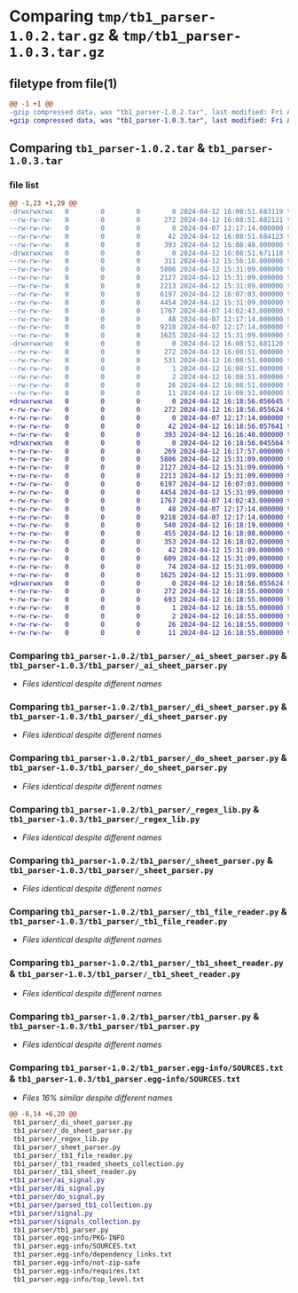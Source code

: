 # Comparing `tmp/tb1_parser-1.0.2.tar.gz` & `tmp/tb1_parser-1.0.3.tar.gz`

## filetype from file(1)

```diff
@@ -1 +1 @@
-gzip compressed data, was "tb1_parser-1.0.2.tar", last modified: Fri Apr 12 16:08:51 2024, max compression
+gzip compressed data, was "tb1_parser-1.0.3.tar", last modified: Fri Apr 12 16:18:56 2024, max compression
```

## Comparing `tb1_parser-1.0.2.tar` & `tb1_parser-1.0.3.tar`

### file list

```diff
@@ -1,23 +1,29 @@
-drwxrwxrwx   0        0        0        0 2024-04-12 16:08:51.683119 tb1_parser-1.0.2/
--rw-rw-rw-   0        0        0      272 2024-04-12 16:08:51.682121 tb1_parser-1.0.2/PKG-INFO
--rw-rw-rw-   0        0        0        0 2024-04-07 12:17:14.000000 tb1_parser-1.0.2/README.md
--rw-rw-rw-   0        0        0       42 2024-04-12 16:08:51.684123 tb1_parser-1.0.2/setup.cfg
--rw-rw-rw-   0        0        0      393 2024-04-12 16:08:48.000000 tb1_parser-1.0.2/setup.py
-drwxrwxrwx   0        0        0        0 2024-04-12 16:08:51.671118 tb1_parser-1.0.2/tb1_parser/
--rw-rw-rw-   0        0        0      311 2024-04-12 15:56:18.000000 tb1_parser-1.0.2/tb1_parser/__init__.py
--rw-rw-rw-   0        0        0     5806 2024-04-12 15:31:09.000000 tb1_parser-1.0.2/tb1_parser/_ai_sheet_parser.py
--rw-rw-rw-   0        0        0     2127 2024-04-12 15:31:09.000000 tb1_parser-1.0.2/tb1_parser/_di_sheet_parser.py
--rw-rw-rw-   0        0        0     2213 2024-04-12 15:31:09.000000 tb1_parser-1.0.2/tb1_parser/_do_sheet_parser.py
--rw-rw-rw-   0        0        0     6197 2024-04-12 16:07:03.000000 tb1_parser-1.0.2/tb1_parser/_regex_lib.py
--rw-rw-rw-   0        0        0     4454 2024-04-12 15:31:09.000000 tb1_parser-1.0.2/tb1_parser/_sheet_parser.py
--rw-rw-rw-   0        0        0     1767 2024-04-07 14:02:43.000000 tb1_parser-1.0.2/tb1_parser/_tb1_file_reader.py
--rw-rw-rw-   0        0        0       48 2024-04-07 12:17:14.000000 tb1_parser-1.0.2/tb1_parser/_tb1_readed_sheets_collection.py
--rw-rw-rw-   0        0        0     9218 2024-04-07 12:17:14.000000 tb1_parser-1.0.2/tb1_parser/_tb1_sheet_reader.py
--rw-rw-rw-   0        0        0     1625 2024-04-12 15:31:09.000000 tb1_parser-1.0.2/tb1_parser/tb1_parser.py
-drwxrwxrwx   0        0        0        0 2024-04-12 16:08:51.681120 tb1_parser-1.0.2/tb1_parser.egg-info/
--rw-rw-rw-   0        0        0      272 2024-04-12 16:08:51.000000 tb1_parser-1.0.2/tb1_parser.egg-info/PKG-INFO
--rw-rw-rw-   0        0        0      531 2024-04-12 16:08:51.000000 tb1_parser-1.0.2/tb1_parser.egg-info/SOURCES.txt
--rw-rw-rw-   0        0        0        1 2024-04-12 16:08:51.000000 tb1_parser-1.0.2/tb1_parser.egg-info/dependency_links.txt
--rw-rw-rw-   0        0        0        2 2024-04-12 16:08:51.000000 tb1_parser-1.0.2/tb1_parser.egg-info/not-zip-safe
--rw-rw-rw-   0        0        0       26 2024-04-12 16:08:51.000000 tb1_parser-1.0.2/tb1_parser.egg-info/requires.txt
--rw-rw-rw-   0        0        0       11 2024-04-12 16:08:51.000000 tb1_parser-1.0.2/tb1_parser.egg-info/top_level.txt
+drwxrwxrwx   0        0        0        0 2024-04-12 16:18:56.056645 tb1_parser-1.0.3/
+-rw-rw-rw-   0        0        0      272 2024-04-12 16:18:56.055624 tb1_parser-1.0.3/PKG-INFO
+-rw-rw-rw-   0        0        0        0 2024-04-07 12:17:14.000000 tb1_parser-1.0.3/README.md
+-rw-rw-rw-   0        0        0       42 2024-04-12 16:18:56.057641 tb1_parser-1.0.3/setup.cfg
+-rw-rw-rw-   0        0        0      393 2024-04-12 16:16:40.000000 tb1_parser-1.0.3/setup.py
+drwxrwxrwx   0        0        0        0 2024-04-12 16:18:56.045564 tb1_parser-1.0.3/tb1_parser/
+-rw-rw-rw-   0        0        0      269 2024-04-12 16:17:57.000000 tb1_parser-1.0.3/tb1_parser/__init__.py
+-rw-rw-rw-   0        0        0     5806 2024-04-12 15:31:09.000000 tb1_parser-1.0.3/tb1_parser/_ai_sheet_parser.py
+-rw-rw-rw-   0        0        0     2127 2024-04-12 15:31:09.000000 tb1_parser-1.0.3/tb1_parser/_di_sheet_parser.py
+-rw-rw-rw-   0        0        0     2213 2024-04-12 15:31:09.000000 tb1_parser-1.0.3/tb1_parser/_do_sheet_parser.py
+-rw-rw-rw-   0        0        0     6197 2024-04-12 16:07:03.000000 tb1_parser-1.0.3/tb1_parser/_regex_lib.py
+-rw-rw-rw-   0        0        0     4454 2024-04-12 15:31:09.000000 tb1_parser-1.0.3/tb1_parser/_sheet_parser.py
+-rw-rw-rw-   0        0        0     1767 2024-04-07 14:02:43.000000 tb1_parser-1.0.3/tb1_parser/_tb1_file_reader.py
+-rw-rw-rw-   0        0        0       48 2024-04-07 12:17:14.000000 tb1_parser-1.0.3/tb1_parser/_tb1_readed_sheets_collection.py
+-rw-rw-rw-   0        0        0     9218 2024-04-07 12:17:14.000000 tb1_parser-1.0.3/tb1_parser/_tb1_sheet_reader.py
+-rw-rw-rw-   0        0        0      540 2024-04-12 16:18:19.000000 tb1_parser-1.0.3/tb1_parser/ai_signal.py
+-rw-rw-rw-   0        0        0      455 2024-04-12 16:18:08.000000 tb1_parser-1.0.3/tb1_parser/di_signal.py
+-rw-rw-rw-   0        0        0      353 2024-04-12 16:18:02.000000 tb1_parser-1.0.3/tb1_parser/do_signal.py
+-rw-rw-rw-   0        0        0       42 2024-04-12 15:31:09.000000 tb1_parser-1.0.3/tb1_parser/parsed_tb1_collection.py
+-rw-rw-rw-   0        0        0      609 2024-04-12 15:31:09.000000 tb1_parser-1.0.3/tb1_parser/signal.py
+-rw-rw-rw-   0        0        0       74 2024-04-12 15:31:09.000000 tb1_parser-1.0.3/tb1_parser/signals_collection.py
+-rw-rw-rw-   0        0        0     1625 2024-04-12 15:31:09.000000 tb1_parser-1.0.3/tb1_parser/tb1_parser.py
+drwxrwxrwx   0        0        0        0 2024-04-12 16:18:56.055624 tb1_parser-1.0.3/tb1_parser.egg-info/
+-rw-rw-rw-   0        0        0      272 2024-04-12 16:18:55.000000 tb1_parser-1.0.3/tb1_parser.egg-info/PKG-INFO
+-rw-rw-rw-   0        0        0      693 2024-04-12 16:18:55.000000 tb1_parser-1.0.3/tb1_parser.egg-info/SOURCES.txt
+-rw-rw-rw-   0        0        0        1 2024-04-12 16:18:55.000000 tb1_parser-1.0.3/tb1_parser.egg-info/dependency_links.txt
+-rw-rw-rw-   0        0        0        2 2024-04-12 16:18:55.000000 tb1_parser-1.0.3/tb1_parser.egg-info/not-zip-safe
+-rw-rw-rw-   0        0        0       26 2024-04-12 16:18:55.000000 tb1_parser-1.0.3/tb1_parser.egg-info/requires.txt
+-rw-rw-rw-   0        0        0       11 2024-04-12 16:18:55.000000 tb1_parser-1.0.3/tb1_parser.egg-info/top_level.txt
```

### Comparing `tb1_parser-1.0.2/tb1_parser/_ai_sheet_parser.py` & `tb1_parser-1.0.3/tb1_parser/_ai_sheet_parser.py`

 * *Files identical despite different names*

### Comparing `tb1_parser-1.0.2/tb1_parser/_di_sheet_parser.py` & `tb1_parser-1.0.3/tb1_parser/_di_sheet_parser.py`

 * *Files identical despite different names*

### Comparing `tb1_parser-1.0.2/tb1_parser/_do_sheet_parser.py` & `tb1_parser-1.0.3/tb1_parser/_do_sheet_parser.py`

 * *Files identical despite different names*

### Comparing `tb1_parser-1.0.2/tb1_parser/_regex_lib.py` & `tb1_parser-1.0.3/tb1_parser/_regex_lib.py`

 * *Files identical despite different names*

### Comparing `tb1_parser-1.0.2/tb1_parser/_sheet_parser.py` & `tb1_parser-1.0.3/tb1_parser/_sheet_parser.py`

 * *Files identical despite different names*

### Comparing `tb1_parser-1.0.2/tb1_parser/_tb1_file_reader.py` & `tb1_parser-1.0.3/tb1_parser/_tb1_file_reader.py`

 * *Files identical despite different names*

### Comparing `tb1_parser-1.0.2/tb1_parser/_tb1_sheet_reader.py` & `tb1_parser-1.0.3/tb1_parser/_tb1_sheet_reader.py`

 * *Files identical despite different names*

### Comparing `tb1_parser-1.0.2/tb1_parser/tb1_parser.py` & `tb1_parser-1.0.3/tb1_parser/tb1_parser.py`

 * *Files identical despite different names*

### Comparing `tb1_parser-1.0.2/tb1_parser.egg-info/SOURCES.txt` & `tb1_parser-1.0.3/tb1_parser.egg-info/SOURCES.txt`

 * *Files 16% similar despite different names*

```diff
@@ -6,14 +6,20 @@
 tb1_parser/_di_sheet_parser.py
 tb1_parser/_do_sheet_parser.py
 tb1_parser/_regex_lib.py
 tb1_parser/_sheet_parser.py
 tb1_parser/_tb1_file_reader.py
 tb1_parser/_tb1_readed_sheets_collection.py
 tb1_parser/_tb1_sheet_reader.py
+tb1_parser/ai_signal.py
+tb1_parser/di_signal.py
+tb1_parser/do_signal.py
+tb1_parser/parsed_tb1_collection.py
+tb1_parser/signal.py
+tb1_parser/signals_collection.py
 tb1_parser/tb1_parser.py
 tb1_parser.egg-info/PKG-INFO
 tb1_parser.egg-info/SOURCES.txt
 tb1_parser.egg-info/dependency_links.txt
 tb1_parser.egg-info/not-zip-safe
 tb1_parser.egg-info/requires.txt
 tb1_parser.egg-info/top_level.txt
```

